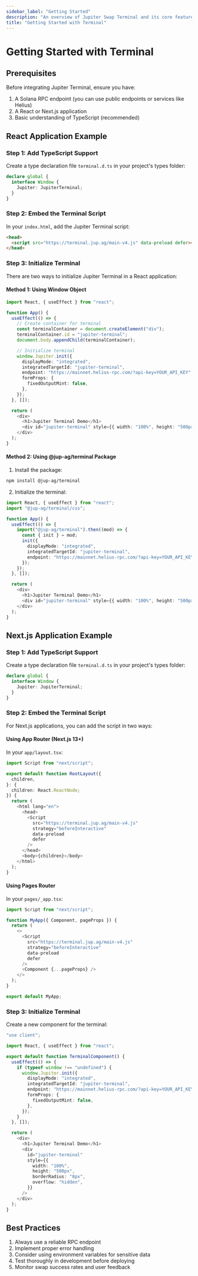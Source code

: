 ```yaml
---
sidebar_label: "Getting Started"
description: "An overview of Jupiter Swap Terminal and its core features."
title: "Getting Started with Terminal"
---
```


# Getting Started with Terminal

## Prerequisites

Before integrating Jupiter Terminal, ensure you have:

1. A Solana RPC endpoint (you can use public endpoints or services like Helius)
2. A React or Next.js application
3. Basic understanding of TypeScript (recommended)

## React Application Example

### Step 1: Add TypeScript Support

Create a type declaration file `terminal.d.ts` in your project's types folder:

```typescript
declare global {
  interface Window {
    Jupiter: JupiterTerminal;
  }
}
```

### Step 2: Embed the Terminal Script

In your `index.html`, add the Jupiter Terminal script:

```html
<head>
  <script src="https://terminal.jup.ag/main-v4.js" data-preload defer></script>
</head>
```

### Step 3: Initialize Terminal

There are two ways to initialize Jupiter Terminal in a React application:

#### Method 1: Using Window Object

```typescript
import React, { useEffect } from "react";

function App() {
  useEffect(() => {
    // Create container for terminal
    const terminalContainer = document.createElement("div");
    terminalContainer.id = "jupiter-terminal";
    document.body.appendChild(terminalContainer);

    // Initialize terminal
    window.Jupiter.init({
      displayMode: "integrated",
      integratedTargetId: "jupiter-terminal",
      endpoint: "https://mainnet.helius-rpc.com/?api-key=YOUR_API_KEY",
      formProps: {
        fixedOutputMint: false,
      },
    });
  }, []);

  return (
    <div>
      <h1>Jupiter Terminal Demo</h1>
      <div id="jupiter-terminal" style={{ width: "100%", height: "500px" }} />
    </div>
  );
}
```

#### Method 2: Using @jup-ag/terminal Package

1. Install the package:

```bash
npm install @jup-ag/terminal
```

2. Initialize the terminal:

```typescript
import React, { useEffect } from "react";
import "@jup-ag/terminal/css";

function App() {
  useEffect(() => {
    import("@jup-ag/terminal").then((mod) => {
      const { init } = mod;
      init({
        displayMode: "integrated",
        integratedTargetId: "jupiter-terminal",
        endpoint: "https://mainnet.helius-rpc.com/?api-key=YOUR_API_KEY",
      });
    });
  }, []);

  return (
    <div>
      <h1>Jupiter Terminal Demo</h1>
      <div id="jupiter-terminal" style={{ width: "100%", height: "500px" }} />
    </div>
  );
}
```

## Next.js Application Example

### Step 1: Add TypeScript Support

Create a type declaration file `terminal.d.ts` in your project's types folder:

```typescript
declare global {
  interface Window {
    Jupiter: JupiterTerminal;
  }
}
```

### Step 2: Embed the Terminal Script

For Next.js applications, you can add the script in two ways:

#### Using App Router (Next.js 13+)

In your `app/layout.tsx`:

```typescript
import Script from "next/script";

export default function RootLayout({
  children,
}: {
  children: React.ReactNode;
}) {
  return (
    <html lang="en">
      <head>
        <Script
          src="https://terminal.jup.ag/main-v4.js"
          strategy="beforeInteractive"
          data-preload
          defer
        />
      </head>
      <body>{children}</body>
    </html>
  );
}
```

#### Using Pages Router

In your `pages/_app.tsx`:

```typescript
import Script from "next/script";

function MyApp({ Component, pageProps }) {
  return (
    <>
      <Script
        src="https://terminal.jup.ag/main-v4.js"
        strategy="beforeInteractive"
        data-preload
        defer
      />
      <Component {...pageProps} />
    </>
  );
}

export default MyApp;
```

### Step 3: Initialize Terminal

Create a new component for the terminal:

```typescript
"use client";

import React, { useEffect } from "react";

export default function TerminalComponent() {
  useEffect(() => {
    if (typeof window !== "undefined") {
      window.Jupiter.init({
        displayMode: "integrated",
        integratedTargetId: "jupiter-terminal",
        endpoint: "https://mainnet.helius-rpc.com/?api-key=YOUR_API_KEY",
        formProps: {
          fixedOutputMint: false,
        },
      });
    }
  }, []);

  return (
    <div>
      <h1>Jupiter Terminal Demo</h1>
      <div
        id="jupiter-terminal"
        style={{
          width: "100%",
          height: "500px",
          borderRadius: "8px",
          overflow: "hidden",
        }}
      />
    </div>
  );
}
```

## Best Practices

1. Always use a reliable RPC endpoint
2. Implement proper error handling
3. Consider using environment variables for sensitive data
4. Test thoroughly in development before deploying
5. Monitor swap success rates and user feedback
